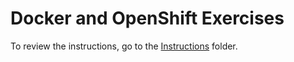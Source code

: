 # Docker and OpenShift Exercises

To review the instructions, go to the [Instructions](docs/index.md) folder.